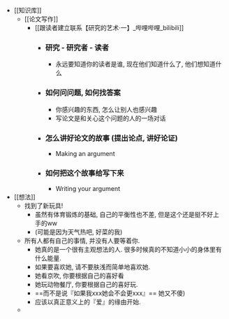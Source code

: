 - [[知识库]]
	- [[论文写作]]
		- [[跟读者建立联系【研究的艺术·一】_哔哩哔哩_bilibili]]
			- ### 研究 - 研究者 - 读者
				- 永远要知道你的读者是谁, 现在他们知道什么了, 他们想知道什么
			- ### 如何问问题, 如何找答案
				- 你感兴趣的东西, 怎么让别人也感兴趣
				- 写论文是和关心这个问题的人的一场对话
			- ### 怎么讲好论文的故事 (提出论点, 讲好论证)
				- Making an argument
			- ### 如何把这个故事给写下来
				- Writing your argument
- [[想法]]
	- 找到了新玩具!
		- 虽然有体育锻炼的基础, 自己的平衡性也不差, 但是这个还是挺不好上手的ww
		- (可能是因为天气热吧, 好菜的我)
	- 所有人都有自己的事情, 并没有人要等着你.
		- 她真的是一个很有主观想法的人. 很多时候真的不知道小小的身体里有什么能量.
		- 如果要喜欢她, 请不要肤浅而简单地喜欢她.
		- 她看京吹, 你要根据自己的喜好看
		- 她玩动物餐厅, 你要根据自己的喜好玩.
		- ==而不是说『如果我xxx她会不会更xxx』==  她又不傻)
		- 应该以真正意义上的『爱』的缘由开始.
	-